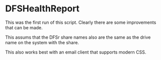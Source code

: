 # DFSHealthReport

This was the first run of this script.  Clearly there are some improvements that can be made. 

This assums that the DFSr share names also are the same as the drive name on the system with the share. 

This also works best with an email client that supports modern CSS. 
